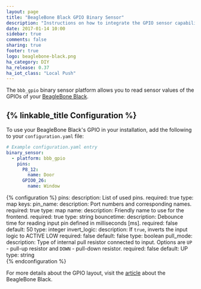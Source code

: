 ```yaml
---
layout: page
title: "BeagleBone Black GPIO Binary Sensor"
description: "Instructions on how to integrate the GPIO sensor capability of a BeagleBone Black into Home Assistant."
date: 2017-01-14 10:00
sidebar: true
comments: false
sharing: true
footer: true
logo: beaglebone-black.png
ha_category: DIY
ha_release: 0.37
ha_iot_class: "Local Push"
---
```


The `bbb_gpio` binary sensor platform allows you to read sensor values of the GPIOs of your [BeagleBone Black](https://beagleboard.org/black).

## {% linkable_title Configuration %}

To use your BeagleBone Black's GPIO in your installation, add the following to your `configuration.yaml` file:

```yaml
# Example configuration.yaml entry
binary_sensor:
  - platform: bbb_gpio
    pins:
      P8_12:
        name: Door
      GPIO0_26:
        name: Window
```

{% configuration %}
pins:
  description: List of used pins.
  required: true
  type: map
  keys:
    pin_name:
      description: Port numbers and corresponding names.
      required: true
      type: map
    name:
      description: Friendly name to use for the frontend.
      required: true
      type: string
    bouncetime:
      description: Debounce time for reading input pin defined in milliseconds [ms].
      required: false
      default: 50
      type: integer
    invert_logic:
      description: If `true`, inverts the input logic to ACTIVE LOW
      required: false
      default: false
      type: boolean
    pull_mode:
      description: Type of internal pull resistor connected to input. Options are `UP` - pull-up resistor and `DOWN` - pull-down resistor.
      required: false
      default: UP
      type: string      
{% endconfiguration %}

For more details about the GPIO layout, visit the [article](http://elinux.org/Beagleboard:BeagleBoneBlack) about the BeagleBone Black.
